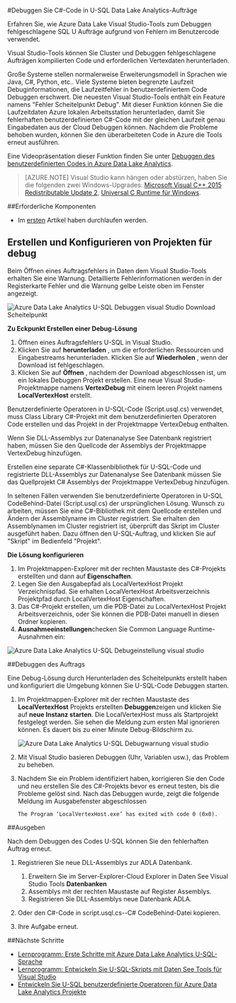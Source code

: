<properties 
   pageTitle="U-SQL-Aufträge Debuggen | Microsoft Azure" 
   description="Informationen Sie zum fehlgeschlagenen Scheitelpunkt U-SQL mit Visual Studio debuggen. " 
   services="data-lake-analytics" 
   documentationCenter="" 
   authors="mumian" 
   manager="jhubbard" 
   editor="cgronlun"/>
 
<tags
   ms.service="data-lake-analytics"
   ms.devlang="na"
   ms.topic="article"
   ms.tgt_pltfrm="na"
   ms.workload="big-data" 
   ms.date="09/02/2016"
   ms.author="jgao"/>



#<a name="debug-c-code-in-u-sql-for-data-lake-analytics-jobs"></a>Debuggen Sie C#-Code in U-SQL Data Lake Analytics-Aufträge 

Erfahren Sie, wie Azure Data Lake Visual Studio-Tools zum Debuggen fehlgeschlagene SQL U Aufträge aufgrund von Fehlern im Benutzercode verwendet. 

Visual Studio-Tools können Sie Cluster und Debuggen fehlgeschlagene Aufträgen kompilierten Code und erforderlichen Vertexdaten herunterladen.

Große Systeme stellen normalerweise Erweiterungsmodell in Sprachen wie Java, C#, Python, etc.. Viele Systeme bieten begrenzte Laufzeit Debuginformationen, die Laufzeitfehler in benutzerdefiniertem Code Debuggen erschwert. Die neuesten Visual Studio-Tools enthält ein Feature namens "Fehler Scheitelpunkt Debug". Mit dieser Funktion können Sie die Laufzeitdaten Azure lokalen Arbeitsstation herunterladen, damit Sie fehlerhaften benutzerdefinierten C#-Code mit der gleichen Laufzeit genau Eingabedaten aus der Cloud Debuggen können.  Nachdem die Probleme behoben wurden, können Sie den überarbeiteten Code in Azure die Tools erneut ausführen.

Eine Videopräsentation dieser Funktion finden Sie unter [Debuggen des benutzerdefinierten Codes in Azure Data Lake Analytics](https://mix.office.com/watch/1bt17ibztohcb).

>[AZURE.NOTE] Visual Studio kann hängen oder abstürzen, haben Sie die folgenden zwei Windows-Upgrades: [Microsoft Visual C++ 2015 Redistributable Update 2](https://www.microsoft.com/download/details.aspx?id=51682), [Universal C Runtime für Windows](https://www.microsoft.com/download/details.aspx?id=50410&wa=wsignin1.0).


##<a name="prerequisites"></a>Erforderliche Komponenten
-   Im [ersten](data-lake-analytics-data-lake-tools-get-started.md) Artikel haben durchlaufen werden.

## <a name="create-and-configure-debug-projects"></a>Erstellen und Konfigurieren von Projekten für debug

Beim Öffnen eines Auftragsfehlers in Daten dem Visual Studio-Tools erhalten Sie eine Warnung. Detaillierte Fehlerinformationen werden in der Registerkarte Fehler und die Warnung gelbe Leiste oben im Fenster angezeigt. 

![Azure Data Lake Analytics U-SQL Debuggen visual Studio Download Scheitelpunkt](./media/data-lake-analytics-debug-u-sql-jobs/data-lake-analytics-download-vertex.png)

**Zu Eckpunkt Erstellen einer Debug-Lösung**

1.  Öffnen eines Auftragsfehlers U-SQL in Visual Studio.
2.  Klicken Sie auf **herunterladen** , um die erforderlichen Ressourcen und Eingabestreams herunterladen. Klicken Sie auf **Wiederholen** , wenn der Download ist fehlgeschlagen.
3.  Klicken Sie auf **Öffnen** , nachdem der Download abgeschlossen ist, um ein lokales Debuggen Projekt erstellen. Eine neue Visual Studio-Projektmappe namens **VertexDebug** mit einem leeren Projekt namens **LocalVertexHost** erstellt.

Benutzerdefinierte Operatoren in U-SQL-Code (Script.usql.cs) verwendet, muss Class Library C#-Projekt mit dem benutzerdefinierten Operatoren Code erstellen und das Projekt in der Projektmappe VertexDebug enthalten.

Wenn Sie DLL-Assemblys zur Datenanalyse See Datenbank registriert haben, müssen Sie den Quellcode der Assemblys der Projektmappe VertexDebug hinzufügen.
 
Erstellen eine separate C#-Klassenbibliothek für U-SQL-Code und registrierte DLL-Assemblys zur Datenanalyse See Datenbank müssen Sie das Quellprojekt C# Assemblys der Projektmappe VertexDebug hinzufügen.

In seltenen Fällen verwenden Sie benutzerdefinierte Operatoren in U-SQL CodeBehind-Datei (Script.usql.cs) der ursprünglichen Lösung. Wunsch zu arbeiten, müssen Sie eine C#-Bibliothek mit dem Quellcode erstellen und Ändern der Assemblyname im Cluster registriert. Sie erhalten den Assemblynamen im Cluster registriert ist, überprüft das Skript im Cluster ausgeführt haben. Dazu öffnen den U-SQL-Auftrag, und klicken Sie auf "Skript" im Bedienfeld "Projekt". 

**Die Lösung konfigurieren**

1.  Im Projektmappen-Explorer mit der rechten Maustaste des C#-Projekts erstellten und dann auf **Eigenschaften**.
2.  Legen Sie den Ausgabepfad als LocalVertexHost Projekt Verzeichnispfad. Sie erhalten LocalVertexHost Arbeitsverzeichnis Projektpfad durch LocalVertexHost Eigenschaften.
3.  Das C#-Projekt erstellen, um die PDB-Datei zu LocalVertexHost Projekt Arbeitsverzeichnis, oder Sie können die PDB-Datei manuell in diesen Ordner kopieren.
4.  **Ausnahmeeinstellungen**checken Sie Common Language Runtime-Ausnahmen ein:

![Azure Data Lake Analytics U-SQL Debugeinstellung visual studio](./media/data-lake-analytics-debug-u-sql-jobs/data-lake-analytics-clr-exception-setting.png)
 
##<a name="debug-the-job"></a>Debuggen des Auftrags

Eine Debug-Lösung durch Herunterladen des Scheitelpunkts erstellt haben und konfiguriert die Umgebung können Sie U-SQL-Code Debuggen starten.

1.  Im Projektmappen-Explorer mit der rechten Maustaste des **LocalVertexHost** Projekts erstellten **Debuggen**zeigen und klicken Sie auf **neue Instanz starten**. Die LocalVertexHost muss als Startprojekt festgelegt werden. Sie sehen die Meldung zum ersten Mal ignorieren können. Es dauert bis zu einer Minute Debug-Bildschirm zu.
 
    ![Azure Data Lake Analytics U-SQL Debugwarnung visual studio](./media/data-lake-analytics-debug-u-sql-jobs/data-lake-analytics-visual-studio-u-sql-debug-warning.png)

4.  Mit Visual Studio basieren Debuggen (Uhr, Variablen usw.), das Problem zu beheben. 
5.  Nachdem Sie ein Problem identifiziert haben, korrigieren Sie den Code und neu erstellen Sie des C#-Projekts bevor es erneut testen, bis die Probleme gelöst sind. Nach das Debuggen wurde, zeigt die folgende Meldung im Ausgabefenster abgeschlossen 

        The Program ‘LocalVertexHost.exe’ has exited with code 0 (0x0).
 
##<a name="resubmit-the-job"></a>Ausgeben

Nach dem Debuggen des Codes U-SQL können Sie den fehlerhaften Auftrag erneut.

1. Registrieren Sie neue DLL-Assemblys zur ADLA Datenbank.

    1.  Erweitern Sie im Server-Explorer-Cloud Explorer in Daten See Visual Studio Tools **Datenbanken** 
    2.  Assemblys mit der rechten Maustaste auf Register Assemblys. 
    3.  Registrieren Sie DLL-Assemblys neue Datenbank ADLA.
 
2.  Oder den C#-Code in script.usql.cs--C# CodeBehind-Datei kopieren.
3.  Ihre Aufgabe erneut.

##<a name="next-steps"></a>Nächste Schritte

- [Lernprogramm: Erste Schritte mit Azure Data Lake Analytics U-SQL-Sprache](data-lake-analytics-u-sql-get-started.md)
- [Lernprogramm: Entwickeln Sie U-SQL-Skripts mit Daten See Tools für Visual Studio](data-lake-analytics-data-lake-tools-get-started.md)
- [Entwickeln Sie U-SQL benutzerdefinierte Operatoren für Azure Data Lake Analytics Projekte](data-lake-analytics-u-sql-develop-user-defined-operators.md)

